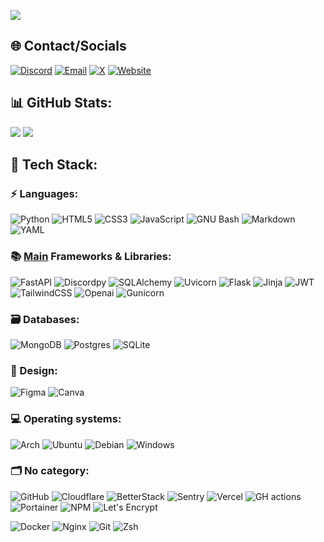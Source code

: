 [![](https://visitcount.itsvg.in/api?id=retrilzzy&icon=5&color=1)](https://github.com/RetrilzzY)

## 🌐 Contact/Socials

[![Discord](https://img.shields.io/badge/Discord-5865F2?style=for-the-badge&logo=discord&logoColor=white)](https://discord.com/users/613636431532785664)
[![Email](https://img.shields.io/badge/Email-D14836?style=for-the-badge&logo=gmail&logoColor=white)](mailto:i@rzx.ovh)
[![X](https://img.shields.io/badge/X-000000?style=for-the-badge&logo=x&logoColor=white)](https://x.com/retrilz)
[![Website](https://img.shields.io/badge/website-000000?style=for-the-badge&logo=About.me&logoColor=white)](https://rzx.ovh)


## 📊 GitHub Stats: 
![](https://github-readme-streak-stats.herokuapp.com/?user=retrilzzy&theme=transparent&hide_border=true)
![](https://github-readme-activity-graph.vercel.app/graph?username=retrilzzy&bg_color=ffffff00&color=006AFE&line=006AFE&point=005DDF&hide_border=true&hide_title=true&days=20)


## 📑 Tech Stack:


### ⚡ Languages:

![Python](https://img.shields.io/badge/python-3670A0?style=for-the-badge&logo=python&logoColor=ffdd54)
![HTML5](https://img.shields.io/badge/html5-E34F26.svg?style=for-the-badge&logo=html5&logoColor=white)
![CSS3](https://img.shields.io/badge/css3-1572B6.svg?style=for-the-badge&logo=css3&logoColor=white)
![JavaScript](https://img.shields.io/badge/javascript-323330.svg?style=for-the-badge&logo=javascript&logoColor=%23F7DF1E)
![GNU Bash](https://img.shields.io/badge/bash-4EAA25.svg?style=for-the-badge&logo=gnubash&logoColor=white)
![Markdown](https://img.shields.io/badge/markdown-000000.svg?style=for-the-badge&logo=markdown&logoColor=white)
![YAML](https://img.shields.io/badge/yaml-ffffff.svg?style=for-the-badge&logo=yaml&logoColor=151515)


### 📚 <ins>Main</ins> Frameworks & Libraries:

![FastAPI](https://img.shields.io/badge/FastAPI-005571?style=for-the-badge&logo=fastapi)
![Discordpy](https://custom-icon-badges.demolab.com/badge/Discord.py-323330?style=for-the-badge&logo=discord-py&logoColor=white)
![SQLAlchemy](https://img.shields.io/badge/SQLAlchemy-D71F00?style=for-the-badge&logo=sqlalchemy)
![Uvicorn](https://custom-icon-badges.demolab.com/badge/Uvicorn-41414d?style=for-the-badge&logo=uvicorn&logoColor=white)
![Flask](https://img.shields.io/badge/flask-000?style=for-the-badge&logo=flask&logoColor=white)
![Jinja](https://img.shields.io/badge/jinja2-white.svg?style=for-the-badge&logo=jinja&logoColor=black)
![JWT](https://img.shields.io/badge/JWT-grey?style=for-the-badge&logo=JSON%20web%20tokens)
![TailwindCSS](https://img.shields.io/badge/tailwindcss-38B2AC.svg?style=for-the-badge&logo=tailwind-css&logoColor=white)
![Openai](https://img.shields.io/badge/Openai-412991?style=for-the-badge&logo=openai)
![Gunicorn](https://img.shields.io/badge/gunicorn-%298729.svg?style=for-the-badge&logo=gunicorn&logoColor=white)


### 🗃️ Databases:

![MongoDB](https://img.shields.io/badge/MongoDB-4ea94b.svg?style=for-the-badge&logo=mongodb&logoColor=white)
![Postgres](https://img.shields.io/badge/postgres-316192.svg?style=for-the-badge&logo=postgresql&logoColor=white)
![SQLite](https://img.shields.io/badge/sqlite-07405e.svg?style=for-the-badge&logo=sqlite&logoColor=white)


### 🎨 Design:

![Figma](https://img.shields.io/badge/figma-F24E1E.svg?style=for-the-badge&logo=figma&logoColor=white) 
![Canva](https://img.shields.io/badge/Canva-00C4CC.svg?style=for-the-badge&logo=Canva&logoColor=white) 


### 💻 Operating systems:

![Arch](https://img.shields.io/badge/Arch%20Linux-1793D1?logo=arch-linux&logoColor=black&style=for-the-badge)
![Ubuntu](https://img.shields.io/badge/Ubuntu-E95420?logo=ubuntu&logoColor=white&style=for-the-badge)
![Debian](https://img.shields.io/badge/Debian-A81D33?logo=debian&logoColor=white&style=for-the-badge)
![Windows](https://custom-icon-badges.demolab.com/badge/Windows-bfe0f5?logo=windows&logoColor=white&style=for-the-badge)


### 🗂️ No category:

![GitHub](https://img.shields.io/badge/github-121011.svg?style=for-the-badge&logo=github&logoColor=white)
![Cloudflare](https://img.shields.io/badge/Cloudflare-F38020?style=for-the-badge&logo=Cloudflare&logoColor=white)
![BetterStack](https://img.shields.io/badge/Better%20Stack-000000?style=for-the-badge&logo=betterstack&logoColor=white)
![Sentry](https://img.shields.io/badge/Sentry-362D59.svg?style=for-the-badge&logo=sentry&logoColor=white)
![Vercel](https://img.shields.io/badge/vercel-000000.svg?style=for-the-badge&logo=vercel&logoColor=white)
![GH actions](https://img.shields.io/badge/github%20actions-2088FF.svg?style=for-the-badge&logo=githubactions&logoColor=white)
![Portainer](https://img.shields.io/badge/portainer-13BEF9.svg?style=for-the-badge&logo=portainer&logoColor=white)
![NPM](https://img.shields.io/badge/nginx%20proxy%20manager-F15833.svg?style=for-the-badge&logo=nginxproxymanager&logoColor=white)
![Let's Encrypt](https://img.shields.io/badge/Let%27s%20Encrypt-003A70.svg?style=for-the-badge&logo=letsencrypt)

![Docker](https://img.shields.io/badge/docker-0db7ed.svg?style=for-the-badge&logo=docker&logoColor=white)
![Nginx](https://img.shields.io/badge/nginx-009639.svg?style=for-the-badge&logo=nginx&logoColor=white)
![Git](https://img.shields.io/badge/git-F05033.svg?style=for-the-badge&logo=git&logoColor=white)
![Zsh](https://img.shields.io/badge/zsh-F15A24.svg?style=for-the-badge&logo=zsh&logoColor=white)
